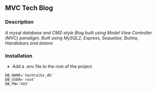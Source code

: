 ## MVC Tech Blog
   
### Description

*A mysql database and CMS-style Blog built using Model View Controller (MVC) paradigm. Built using MySQL2, Express, Sequelize, Bulma, Handlebars and dotenv*


### Installation 

- Add a .env file to the root of the project

```text
DB_NAME='techtalks_db'
DB_USER='root'
DB_PW='XXX'
```